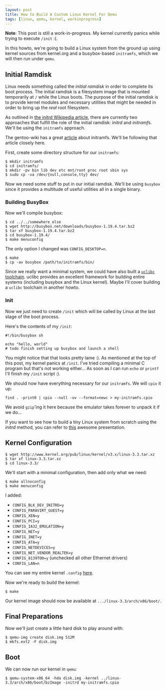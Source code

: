 ```yaml
---
layout: post
title: How to Build A Custom Linux Kernel For Qemu
tags: [linux, qemu, kernel, workinprogress]
---
```


<div class="alert-message info">

<b>Note</b>: This post is still a work-in-progress. My kernel
currently panics while trying to execute <code>/init</code> :(.

 </div>

In this howto, we're going to build a Linux system from the ground up
using kernel sources from kernel.org and a busybox-based `initramfs`,
which we will then run under `qemu`.

## Initial Ramdisk

Linux needs something called the *initial ramdisk* in order to
complete its boot process. The initial ramdisk is a filesystem image
that is mounted temporarily at `/` while the Linux boots. The purpose
of the initial ramdisk is to provide kernel modules and necessary
utilities that might be needed in order to bring up the *real* root
filesystem.

As outlined in
[the initrd Wikipedia article](http://en.wikipedia.org/wiki/Initrd),
there are currently two approaches that fulfill the role of the
initial ramdisk: *initrd* and *initramfs*. We'll be using the
`initramfs` approach.

The gentoo-wiki has a great
[article](http://en.gentoo-wiki.com/wiki/Initramfs) about
initramfs. We'll be following that article closely here.

First, create some directory structure for our `initramfs`:

    $ mkdir initramfs
    $ cd initramfs/
    $ mkdir -pv bin lib dev etc mnt/root proc root sbin sys
    $ sudo cp -va /dev/{null,console,tty} dev/

Now we need some stuff to put in our initial ramdisk. We'll be using
`busybox` since it provides a multitude of useful utilities all in a
single binary.

### Building BusyBox

Now we'll compile busybox:

    $ cd ../../somewhere_else
    $ wget http://busybox.net/downloads/busybox-1.19.4.tar.bz2
    $ tar xf busybox-1.19.4.tar.bz2
    $ cd busybox-1.19.4/
    $ make menuconfig

The only option I changed was `CONFIG_DESKTOP=n`.

    $ make
    $ cp -av busybox /path/to/initramfs/bin/

Since we really want a minimal system, we could have also built a
[`uclibc` toolchain](http://www.uclibc.org/toolchains.html). uclibc
provides an excellent framework for building entire systems (including
busybox and the Linux kernel). Maybe I'll cover building a `uclibc`
toolchain in another howto.

### Init

Now we just need to create `/init` which will be called by Linux at
the last stage of the boot process.

Here's the contents of my `/init`:

    #!/bin/busybox sh
    
    echo "hello, world"
    # todo finish setting up busybox and launch a shell

You might notice that that looks pretty lame :). As mentioned at the
top of this post, my kernel panics at `/init`. I've tried compiling a
minimal C program but that's not working either... As soon as I can
run `echo` or `printf` I'll finish my `/init` script :).

We should now have everything necessary for our `initramfs`. We will
`cpio` it up:

    find . -print0 | cpio --null -ov --format=newc > my-initramfs.cpio

We avoid `gzip`'ing it here because the emulator takes forever to
unpack it if we do...

If you want to see how to build a tiny Linux system from scratch using
the *initrd* method, you can refer to
[this](http://free-electrons.com/docs/elfs/) awesome presentation.

## Kernel Configuration

    $ wget http://www.kernel.org/pub/linux/kernel/v3.x/linux-3.3.tar.xz
    $ tar xf linux-3.3.tar.xz
    $ cd linux-3.3/

We'll start with a minimal configuration, then add only what we need:

    $ make allnoconfig
    $ make menuconfig

I added:

* `CONFIG_BLK_DEV_INITRD=y`
* `CONFIG_PARAVIRT_GUEST=y`
* `CONFIG_XEN=y`
* `CONFIG_PCI=y`
* `CONFIG_IA32_EMULATION=y`
* `CONFIG_NET=y`
* `CONFIG_INET=y`
* `CONFIG_ATA=y`
* `CONFIG_NETDEVICES=y`
* `CONFIG_NET_VENDOR_REALTEK=y`
* `CONFIG_8139TOO=y` (unchecked all other Ethernet drivers)
* `CONFIG_LAN=n`

You can see my entire kernel `.config` [here](http://sprunge.us/LiKV).

Now we're ready to build the kernel:

    $ make

Our kernel image should now be available at
`.../linux-3.3/arch/x86/boot/`.

## Final Preparations

Now we'll just create a little hard disk to play around with:

    $ qemu-img create disk.img 512M
    $ mkfs.ext2 -F disk.img

## Boot

We can now run our kernel in `qemu`:

    $ qemu-system-x86_64 -hda disk.img -kernel ../linux-3.3/arch/x86/boot/bzImage -initrd my-initramfs.cpio

